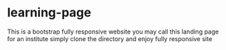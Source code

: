 # learning-page
This is a bootstrap fully responsive website
you may call this landing page for an institute
simply clone the directory and enjoy fully responsive site

